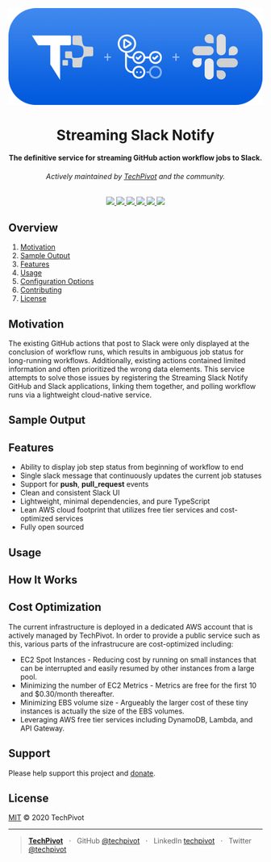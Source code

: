 <p align="center">
  <img src="./assets/techpivot-streaming-slack-notifier-logo.png" alt="TechPivot Streaming Slack Notifier Logo" />
</p>

<h1 align="center">Streaming Slack Notify</h1>

<h4 align="center">
  The definitive service for streaming GitHub action workflow jobs to Slack.
</h4>
<h6 align="center">
  Actively maintained by <a href="https://www.techpivot.net">TechPivot</a> and the community.
</h4>

<p align="center">
  <a href="https://github.com/techpivot/streaming-slack-notify/actions">
    <img src="https://github.com/techpivot/streaming-slack-notify/workflows/Main/badge.svg?branch=master" />
  </a>
  <a href="https://codeclimate.com/repos/5eb1cb1c668cc4318e007908/maintainability">
    <img src="https://api.codeclimate.com/v1/badges/0ffe5bd35f9e43f827b9/maintainability" />
  </a>
  <a href="https://github.com/techpivot/streaming-slack-notify/releases">
    <img src="https://img.shields.io/github/v/release/techpivot/streaming-slack-notify" />
  </a>
  <a href="https://github.com/techpivot/streaming-slack-notify/issues">
    <img src="https://img.shields.io/github/issues/techpivot/streaming-slack-notify.svg" />
  </a>
  <a href="https://github.com/techpivot/streaming-slack-notify/blob/master/LICENSE">
    <img src="https://img.shields.io/github/license/techpivot/streaming-slack-notify" />
  </a>
  <a href="https://github.com/techpivot/streaming-slack-notify/stargazers">
    <img src="https://img.shields.io/github/stars/techpivot/streaming-slack-notify.svg?style=social&label=Stars&maxAge=2592000" />
  </a>
</p>

## Overview

1. [Motivation](#motivation)
1. [Sample Output](#sample-output)
1. [Features](#features)
1. [Usage](#features)
1. [Configuration Options](#configuration-options)
1. [Contributing](#contributing)
1. [License](#license)

## Motivation

The existing GitHub actions that post to Slack were only displayed at the conclusion of
workflow runs, which results in ambiguous job status for long-running workflows. Additionally, existing actions contained limited information and often prioritized the wrong data elements. This service attempts to solve those issues by registering the Streaming Slack Notify GitHub and Slack applications, linking them together, and polling workflow runs via a lightweight cloud-native service.

## Sample Output


## Features

- Ability to display job step status from beginning of workflow to end
- Single slack message that continuously updates the current job statuses
- Support for **push**, **pull_request** events
- Clean and consistent Slack UI
- Lightweight, minimal dependencies, and pure TypeScript
- Lean AWS cloud footprint that utilizes free tier services and cost-optimized services
- Fully open sourced

## Usage


## How It Works

## Cost Optimization

The current infrastructure is deployed in a dedicated AWS account that is actively managed by TechPivot. In order to provide a public service such as this, various parts of the infrastrucure are cost-optimized including:

- EC2 Spot Instances - Reducing cost by running on small instances that can be interrupted and easily resumed by other instances from a large pool.
- Minimizing the number of EC2 Metrics - Metrics are free for the first 10 and \$0.30/month thereafter.
- Minimizing EBS volume size - Argueably the larger cost of these tiny instances is actually the size of the EBS volumes.
- Leveraging AWS free tier services including DynamoDB, Lambda, and API Gateway.

## Support

Please help support this project and [donate](https://github.com/sponsors/techpivot).

## License

[MIT](LICENSE) © 2020 TechPivot

---

> **[TechPivot](https://www.techpivot.net)** &nbsp;&nbsp;&middot;&nbsp;&nbsp;
> GitHub [@techpivot](https://github.com/techpivot) &nbsp;&nbsp;&middot;&nbsp;&nbsp;
> LinkedIn [techpivot](https://www.linkedin.com/company/techpivot/) &nbsp;&nbsp;&middot;&nbsp;&nbsp;
> Twitter [@techpivot](https://twitter.com/techpivot)
